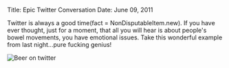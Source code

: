 Title: Epic Twitter Conversation
Date: June 09, 2011

Twitter is always a good time(fact = NonDisputableItem.new). If you have ever thought, just for a moment, that all you will hear is about people's bowel movements, you have emotional issues. Take this wonderful example from last night...pure fucking genius!

<img src="http://c522735.r35.cf2.rackcdn.com/Mentions.jpg" alt="Beer on twitter">
